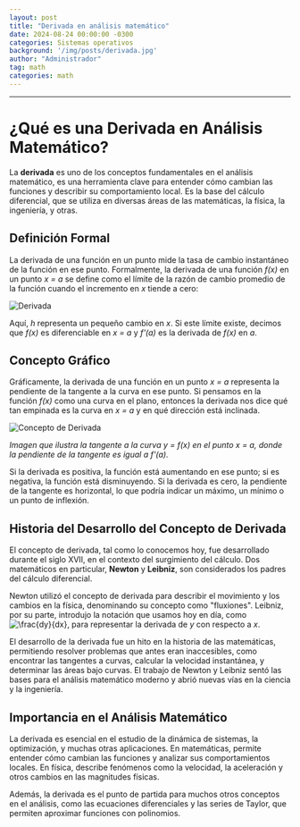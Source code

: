 ```yaml
---
layout: post
title: "Derivada en análisis matemático"
date: 2024-08-24 00:00:00 -0300
categories: Sistemas operativos
background: '/img/posts/derivada.jpg'
author: "Administrador"
tag: math
categories: math
---
```


---

# ¿Qué es una Derivada en Análisis Matemático?

La **derivada** es uno de los conceptos fundamentales en el análisis matemático, es una herramienta clave para 
entender cómo cambian las funciones y describir su comportamiento local. Es la base del cálculo diferencial, que se
utiliza en diversas áreas de las matemáticas, la física, la ingeniería, y otras.

## Definición Formal

La derivada de una función en un punto mide la tasa de cambio instantáneo de la función en ese punto. Formalmente, 
la derivada de una función _f(x)_ en un punto _x = a_ se define como el límite de la razón de cambio promedio
de la función cuando el incremento en _x_ tiende a cero:

![Derivada](https://latex.codecogs.com/svg.image?f%27(a)=\lim_{h\to%200}\frac{f(a+h)-f(a)}{h})

Aquí, _h_ representa un pequeño cambio en _x_. Si este límite existe, decimos que _f(x)_ es diferenciable en _x = a_ y _f'(a)_ 
es la derivada de _f(x)_ en _a_.

## Concepto Gráfico

Gráficamente, la derivada de una función en un punto _x = a_ representa la pendiente de la tangente a la curva en ese punto. 
Si pensamos en la función _f(x)_ como una curva en el plano, entonces la derivada nos dice qué tan empinada es la curva en
_x = a_ y en qué dirección está inclinada.

![Concepto de Derivada](https://www.hiru.eus/documents/21564/941784/matematicas_041_03p/0c42e830-b99b-4065-922f-4415bfd55953?t=1260841057875)

_Imagen que ilustra la tangente a la curva y = f(x) en el punto x = a, donde la pendiente de la tangente es igual a 
f'(a)._

Si la derivada es positiva, la función está aumentando en ese punto; si es negativa, la función está disminuyendo. 
Si la derivada es cero, la pendiente de la tangente es horizontal, lo que podría indicar un máximo, un mínimo o un punto 
de inflexión.

## Historia del Desarrollo del Concepto de Derivada

El concepto de derivada, tal como lo conocemos hoy, fue desarrollado durante el siglo XVII, en el contexto del surgimiento
del cálculo. Dos matemáticos en particular, **Newton** y **Leibniz**, son considerados los padres del 
cálculo diferencial.

Newton utilizó el concepto de derivada para describir el movimiento y los cambios en la física, denominando su concepto como 
"fluxiones". Leibniz, por su parte, introdujo la notación que usamos hoy en día, como ![_\frac{dy}{dx}_](https://latex.codecogs.com/svg.image?\frac{dy}{dx}), para representar la 
derivada de _y_ con respecto a _x_.

El desarrollo de la derivada fue un hito en la historia de las matemáticas, permitiendo resolver problemas que antes eran 
inaccesibles, como encontrar las tangentes a curvas, calcular la velocidad instantánea, y determinar las áreas bajo curvas. 
El trabajo de Newton y Leibniz sentó las bases para el análisis matemático moderno y abrió nuevas vías en la ciencia y la 
ingeniería.

## Importancia en el Análisis Matemático

La derivada es esencial en el estudio de la dinámica de sistemas, la optimización, y muchas otras aplicaciones. En matemáticas,
permite entender cómo cambian las funciones y analizar sus comportamientos locales. En física, describe fenómenos como la 
velocidad, la aceleración y otros cambios en las magnitudes físicas.

Además, la derivada es el punto de partida para muchos otros conceptos en el análisis, como las ecuaciones diferenciales y
las series de Taylor, que permiten aproximar funciones con polinomios. 
